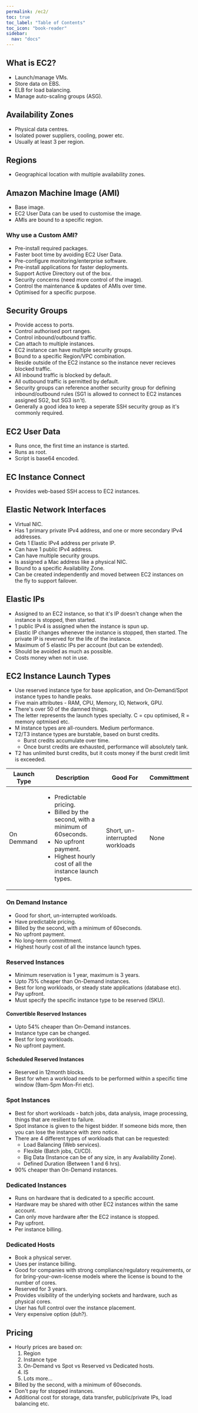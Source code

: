 ```yaml
---
permalink: /ec2/
toc: true
toc_label: "Table of Contents"
toc_icon: "book-reader"
sidebar:
  nav: "docs"
---
```


## What is EC2?

- Launch/manage VMs.
- Store data on EBS.
- ELB for load balancing.
- Manage auto-scaling groups (ASG).

## Availability Zones

- Physical data centres.
- Isolated power suppliers, cooling, power etc.
- Usually at least 3 per region.

## Regions

- Geographical location with multiple availability zones.

## Amazon Machine Image (AMI)

- Base image.
- EC2 User Data can be used to customise the image.
- AMIs are bound to a specific region.

### Why use a Custom AMI?

- Pre-install required packages.
- Faster boot time by avoiding EC2 User Data.
- Pre-configure monitoring/enterprise software.
- Pre-install applications for faster deployments.
- Support Active Directory out of the box.
- Security concerns (need more control of the image).
- Control the maintenance & updates of AMIs over time.
- Optimised for a specific purpose.

## Security Groups

- Provide access to ports.
- Control authorised port ranges.
- Control inbound/outbound traffic.
- Can attach to multiple instances.
- EC2 instance can have multiple security groups.
- Bound to a specific Region/VPC combination.
- Reside outside of the EC2 instance so the instance never recieves blocked traffic.
- All inbound traffic is blocked by default.
- All outbound traffic is permitted by default.
- Security groups can reference another security group for defining inbound/outbound rules (SG1 is allowed to connect to EC2 instances assigned SG2, but SG3 isn't).
- Generally a good idea to keep a seperate SSH security group as it's commonly required.

## EC2 User Data

- Runs once, the first time an instance is started.
- Runs as root.
- Script is base64 encoded.

## EC Instance Connect

- Provides web-based SSH access to EC2 instances.

## Elastic Network Interfaces

- Virtual NIC.
- Has 1 primary private IPv4 address, and one or more secondary IPv4 addresses.
- Gets 1 Elastic IPv4 address per private IP.
- Can have 1 public IPv4 address.
- Can have multiple security groups.
- Is assigned a Mac address like a physical NIC.
- Bound to a specific Availability Zone.
- Can be created independently and moved between EC2 instances on the fly to support failover.

## Elastic IPs

- Assigned to an EC2 instance, so that it's IP doesn't change when the instance is stopped, then started.
- 1 public IPv4 is assigned when the instance is spun up.
- Elastic IP changes whenever the instance is stopped, then started. The private IP is reverved for the life of the instance.
- Maximum of 5 elastic IPs per account (but can be extended).
- Should be avoided as much as possible.
- Costs money when not in use.

## EC2 Instance Launch Types

- Use reserved instance type for base application, and On-Demand/Spot instance types to handle peaks.
- Five main attributes - RAM, CPU, Memory, IO, Network, GPU.
- There's over 50 of the damned things.
- The letter represents the launch types specialty. C = cpu optimised, R = memory optmised etc.
- M instance types are all-rounders. Medium performance.
- T2/T3 instance types are burstable, based on burst credits.
  - Burst credits accumulate over time.
  - Once burst credits are exhausted, performance will absolutely tank.
- T2 has unlimited burst credits, but it costs money if the burst credit limit is exceeded.

| Launch Type | Description | Good For | Committment |
|-------------|-------------|----------|-------------|
| On Demmand  | <ul><li>Predictable pricing.</li><li>Billed by the second, with a minimum of 60seconds.</li><li>No upfront payment.</li><li>Highest hourly cost of all the instance launch types.</li></ul> | Short, un-interrupted workloads | None |


### On Demand Instance

- Good for short, un-interrupted workloads.
- Have predictable pricing.
- Billed by the second, with a minimum of 60seconds.
- No upfront payment.
- No long-term committment.
- Highest hourly cost of all the instance launch types.

### Reserved Instances

- Minimum reservation is 1 year, maximum is 3 years.
- Upto 75% cheaper than On-Demand instances.
- Best for long workloads, or steady state applications (database etc).
- Pay upfront.
- Must specify the specific instance type to be reserved (SKU).

#### Convertible Reserved Instances

- Upto 54% cheaper than On-Demand instances.
- Instance type can be changed.
- Best for long workloads.
- No upfront payment.

#### Scheduled Reserved Instances

- Reserved in 12month blocks.
- Best for when a workload needs to be performed within a specific time window (9am-5pm Mon-Fri etc).

### Spot Instances

- Best for short workloads - batch jobs, data analysis, image processing, things that are resilient to failure.
- Spot instance is given to the higest bidder. If someone bids more, then you can lose the instance with zero notice.
- There are 4 different types of workloads that can be requested:
  - Load Balancing (Web services).
  - Flexible (Batch jobs, CI/CD).
  - Big Data (Instance can be of any size, in any Availability Zone).
  - Defined Duration (Between 1 and 6 hrs).
- 90% cheaper than On-Demand instances.

### Dedicated Instances

- Runs on hardware that is dedicated to a specific account.
- Hardware may be shared with other EC2 instances within the same account.
- Can only move hardware after the EC2 instance is stopped.
- Pay upfront.
- Per instance billing.

### Dedicated Hosts

- Book a physical server.
- Uses per instance billing.
- Good for companies with strong compliance/regulatory requirements, or for bring-your-own-license models where the license is bound to the number of cores.
- Reserved for 3 years.
- Provides visibility of the underlying sockets and hardware, such as physical cores.
- User has full control over the instance placement.
- Very expensive option (duh?).

## Pricing

- Hourly prices are based on:
    1. Region
    2. Instance type
    3. On-Demand vs Spot vs Reserved vs Dedicated hosts.
    4. IS
    5. Lots more...
- Billed by the second, with a minimum of 60seconds.
- Don't pay for stopped instances.
- Additional cost for storage, data transfer, public/private IPs, load balancing etc.
